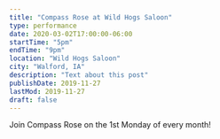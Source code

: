 ```yaml
---
title: "Compass Rose at Wild Hogs Saloon"
type: performance
date: 2020-03-02T17:00:00-06:00
startTime: "5pm"
endTime: "9pm"
location: "Wild Hogs Saloon"
city: "Walford, IA"
description: "Text about this post"
publishDate: 2019-11-27
lastMod: 2019-11-27
draft: false
---
```


Join Compass Rose on the 1st Monday of every month!
